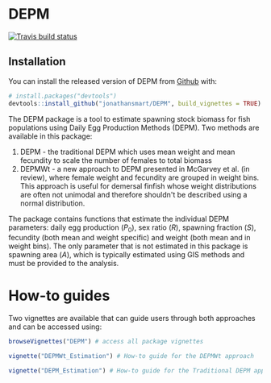 
<!-- README.md is generated from README.Rmd. Please edit that file -->
DEPM
====

<!-- badges: start -->
[![Travis build status](https://travis-ci.org/jonathansmart/DEPM.svg?branch=master)](https://travis-ci.org/jonathansmart/DEPM) <!-- badges: end -->

Installation
------------

You can install the released version of DEPM from [Github](https://github.com/jonathansmart/DEPM) with:

``` r
# install.packages("devtools")
devtools::install_github("jonathansmart/DEPM", build_vignettes = TRUE)
```

The DEPM package is a tool to estimate spawning stock biomass for fish populations using Daily Egg Production Methods (DEPM). Two methods are available in this package:

1.  DEPM - the traditional DEPM which uses mean weight and mean fecundity to scale the number of females to total biomass
2.  DEPMWt - a new approach to DEPM presented in McGarvey et al. (in review), where female weight and fecundity are grouped in weight bins. This approach is useful for demersal finfish whose weight distributions are often not unimodal and therefore shouldn't be described using a normal distribution.

The package contains functions that estimate the individual DEPM parameters: daily egg production (*P*<sub>0</sub>), sex ratio (*R*), spawning fraction (*S*), fecundity (both mean and weight specific) and weight (both mean and in weight bins). The only parameter that is not estimated in this package is spawning area (*A*), which is typically estimated using GIS methods and must be provided to the analysis.

How-to guides
=============

Two vignettes are available that can guide users through both approaches and can be accessed using:

``` r
browseVignettes("DEPM") # access all package vignettes

vignette("DEPMWt_Estimation") # How-to guide for the DEPMWt approach

vignette("DEPM_Estimation") # How-to guide for the Traditional DEPM approach
```

